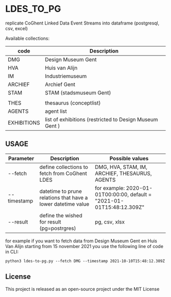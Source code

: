 # LDES_TO_PG

replicate CoGhent Linked Data Event Streams into dataframe (postgresql, csv, excel)

Available collections:

| code | Description |
|---------|-----------|
|DMG | Design Museum Gent|
|HVA | Huis van Alijn|
|IM | Industriemuseum|
|ARCHIEF | Archief Gent|
|STAM | STAM (stadsmuseum Gent)|
|||
|THES | thesaurus (conceptlist)|
|AGENTS | agent list|
|EXHIBITIONS|list of exhibitions (restricted to Design Museum Gent )|

## USAGE 

| Parameter | Description | Possible values |
|---------|-----------|----------|
|--fetch|define collections to fetch from CoGhent LDES |DMG, HVA, STAM, IM, ARCHIEF, THESAURUS, AGENTS|
|--timestamp |datetime to prune relations that have a lower datetime value |for example: 2020-01-01T00:00:00, default = "2021-01-01T15:48:12.309Z"|
|--result |define the wished for result (pg=postrgres)|pg, csv, xlsx|

for example if you want to fetch data from Design Museum Gent en Huis Van Alijn starting from 15 november 2021 you use the following line of code in CLI:

 `python3 ldes-to-pg.py --fetch DMG --timestamp 2021-10-10T15:48:12.309Z`

## License
This project is released as an open-source project under the MIT License
